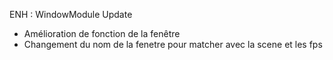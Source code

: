 ENH : WindowModule Update

- Amélioration de fonction de la fenêtre
- Changement du nom de la fenetre pour matcher avec la scene et les fps